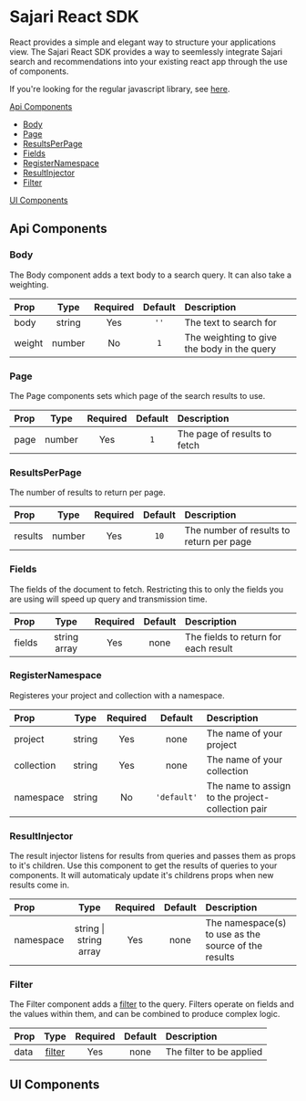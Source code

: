 # Sajari React SDK

React provides a simple and elegant way to structure your applications view. The Sajari React SDK provides a way to seemlessly integrate Sajari search and recommendations into your existing react app through the use of components.

If you're looking for the regular javascript library, see [here](https://github.com/sajari/sajari-sdk-js/).

 [Api Components](#api-components)
 * [Body](#body)
 * [Page](#page)
 * [ResultsPerPage](#resultsperpage)
 * [Fields](#fields)
 * [RegisterNamespace](#registernamespace)
 * [ResultInjector](#resultinjector)
 * [Filter](#filter)
 
[UI Components](#ui-components)

## Api Components

### Body

The Body component adds a text body to a search query. It can also take a weighting.

| Prop | Type | Required | Default | Description |
| :-- | :-: | :-: | :-:  | :-- |
| body | string | Yes | `''` | The text to search for |
| weight | number | No | `1` | The weighting to give the body in the query |

### Page

The Page components sets which page of the search results to use.

| Prop | Type | Required | Default | Description |
| :-- | :-: | :-: | :-:  | :-- |
| page | number | Yes | `1` | The page of results to fetch |

### ResultsPerPage

The number of results to return per page.

| Prop | Type | Required | Default | Description |
| :-- | :-: | :-: | :-:  | :-- |
| results | number | Yes | `10` | The number of results to return per page |

### Fields

The fields of the document to fetch. Restricting this to only the fields you are using will speed up query and transmission time.

| Prop | Type | Required | Default | Description |
| :-- | :-: | :-: | :-:  | :-- |
| fields | string array | Yes | none | The fields to return for each result |

### RegisterNamespace

Registeres your project and collection with a namespace.

| Prop | Type | Required | Default | Description |
| :-- | :-: | :-: | :-:  | :-- |
| project | string | Yes | none | The name of your project |
| collection | string | Yes | none | The name of your collection |
| namespace | string | No | `'default'` | The name to assign to the project-collection pair |

### ResultInjector

The result injector listens for results from queries and passes them as props to it's children. Use this component to get the results of queries to your components. It will automaticaly update it's childrens props when new results come in.

| Prop | Type | Required | Default | Description |
| :-- | :-: | :-: | :-:  | :-- |
| namespace | string \| string array | Yes | none | The namespace(s) to use as the source of the results |

### Filter

The Filter component adds a [filter](https://github.com/sajari/sajari-sdk-js-10#filter) to the query. Filters operate on fields and the values within them, and can be combined to produce complex logic.

| Prop | Type | Required | Default | Description |
| :-- | :-: | :-: | :-:  | :-- |
| data | [filter](https://github.com/sajari/sajari-sdk-js-10#filter) | Yes | none | The filter to be applied |



## UI Components
